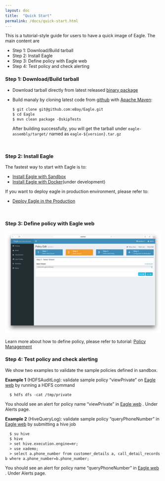 ```yaml
---
layout: doc
title:  "Quick Start" 
permalink: /docs/quick-start.html
---
```


This is a tutorial-style guide for users to have a quick image of Eagle. The main content are

* Step 1: Download/Build tarball
* Step 2: Install Eagle
* Step 3: Define policy with Eagle web
* Step 4: Test policy and check alerting

### Step 1: Download/Build tarball

* Download tarball directly from latest released [binary package](http://66.211.190.194/eagle-0.1.0.tar.gz)

* Build manaly by cloning latest code from [github](https://github.com/ebay/eagle) with [Apache Maven](https://maven.apache.org/):

	  $ git clone git@github.com:eBay/Eagle.git
	  $ cd Eagle
	  $ mvn clean package -DskipTests

	After building successfully, you will get the tarball under `eagle-assembly/target/` named as `eagle-${version}.tar.gz`
<br/>

### Step 2: Install Eagle
The fastest way to start with Eagle is to:

* [Install Eagle with Sandbox](/docs/deployment-in-sandbox.html)
* [Install Eagle with Docker](https://github.com/eBay/Eagle/issues/2)(under development)

If you want to deploy eagle in production environment, please refer to:

* [Deploy Eagle in the Production](/docs/deployment-in-production.html)
<br/>

### Step 3: Define policy with Eagle web

![](/images/docs/hdfs-policy1.png)

Learn more about how to define policy, please refer to tutorial: [Policy Management](/docs/tutorial/policy.html)
<br/>

### Step 4: Test policy and check alerting

We show two examples to validate the sample policies defined in sandbox.

**Example 1** (HDFSAuditLog): validate sample policy “viewPrivate” on [Eagle web](http://localhost:9099/eagle-service) by running a HDFS command

      $ hdfs dfs -cat /tmp/private

  You should see an alert for policy name “viewPrivate” in [Eagle web](http://localhost:9099/eagle-service) . Under Alerts page.

**Example 2** (HiveQueryLog): validate sample policy “queryPhoneNumber” in [Eagle web](http://localhost:9099/eagle-service) by submitting a hive job

      $ su hive
      $ hive
      > set hive.execution.engine=mr;
      > use xademo;
      > select a.phone_number from customer_details a, call_detail_records b where a.phone_number=b.phone_number;

  You should see an alert for policy name “queryPhoneNumber” in [Eagle web](http://localhost:9099/eagle-service) . Under Alerts page.

<br/>

<br/>
